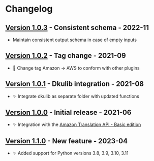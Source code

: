 # Changelog


## [Version 1.0.3](https://github.com/dataiku/dss-plugin-nlp-amazon-translation/releases/tag/v1.0.3) - Consistent schema - 2022-11

- Maintain consistent output schema in case of empty inputs

## [Version 1.0.2](https://github.com/dataiku/dss-plugin-nlp-amazon-translation/releases/tag/v1.0.2) - Tag change - 2021-09

- 🧐 Change tag Amazon -> AWS to conform with other plugins

## [Version 1.0.1](https://github.com/dataiku/dss-plugin-nlp-amazon-translation/releases/tag/v1.0.1) - Dkulib integration - 2021-08

- ✨ Integrate dkulib as separate folder with updated functions

## [Version 1.0.0](https://github.com/dataiku/dss-plugin-nlp-amazon-translation/releases/tag/v1.0.0) - Initial release - 2021-06

- ✨ Integration with the [Amazon Translation API - Basic edition](https://aws.amazon.com/translate/)

## [Version 1.1.0](https://github.com/dataiku/dss-plugin-nlp-azure-translation/releases/tag/v1.1.0) - New feature - 2023-04
- ✨ Added support for Python versions 3.8, 3.9, 3.10, 3.11
